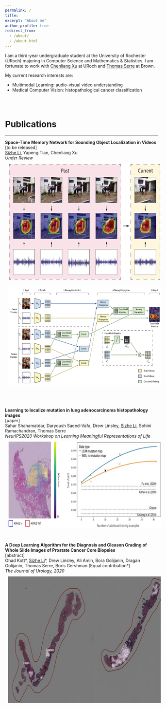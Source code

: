 ```yaml
---
permalink: /
title:
excerpt: "About me"
author_profile: true
redirect_from: 
  - /about/
  - /about.html
---
```

I am a third-year undergraduate student at the University of Rochester (URoch) majoring in Computer Science and Mathematics & Statistics. I am fortunate to work with [Chenliang Xu](https://www.cs.rochester.edu/~cxu22/) at URoch and [Thomas Serre](https://serre-lab.clps.brown.edu/person/thomas-serre/) at Brown.

My current research interests are:
* Multimodal Learning: audio-visual video understanding
* Medical Computer Vision: histopathological cancer classification

<br/><br/>

# Publications
<hr style="width:100%;text-align:left;margin-left:0">

<div>
    <b>Space-Time Memory Network for Sounding Object Localization in Videos</b><br/>
    [to be released] <br/>
    <u>Sizhe Li</u>, Yapeng Tian, Chenliang Xu<br/>
    <i> Under Review </i>
</div>
<div>
<img style="width:600px;height:384px;padding:10px;" src="/images/space_time_memory/Teaser_2x.png"/>
</div>
<div>
<img style="width:700px;height:320px;padding:10px;" src="/images/space_time_memory/Method_5x.png"/>
</div>

<br><br/>
<div>
    <b>Learning to localize mutation in lung adenocarcinoma histopathology images</b><br/>
    <a href="https://drive.google.com/file/d/1oNsBNPL1mSupmUIxQGojOskZjncYTmg2/preview" style="text-decoration:none">[paper]</a> <br/>
    Sahar Shahamatdar, Daryoush Saeed-Vafa, Drew Linsley, <u>Sizhe Li</u>, Sohini Ramachandran, Thomas Serre
<br/>
    <i> NeurIPS2020 Workshop on Learning Meaningful Representations of Life </i>
</div>
<div>
<img style="width:1030px;height:284px;padding:10px;" src="/images/neurips_2020_molecular/Teaser.png"/>
</div>
<br><br/>

<div>
    <b>A Deep Learning Algorithm for the Diagnosis and Gleason Grading of Whole Slide Images of Prostate Cancer Core Biopsies</b><br/>
    <a href="https://www.auajournals.org/doi/abs/10.1097/JU.0000000000000954.01" style="text-decoration:none">[abstract]</a> <br/>
    Ohad Kott*, <u>Sizhe Li</u>*, Drew Linsley, Ali Amin, Bora Golijanin, Dragan Golijanin, Thomas Serre, Boris Gershman (Equal contribution*)
    <br/>
    <i> The Journal of Urology, 2020 </i>
</div>
<div>
<img style="width:520px;height:416px;padding:10px;" src="/images/aua_2020/Teaser.png"/>
</div>


